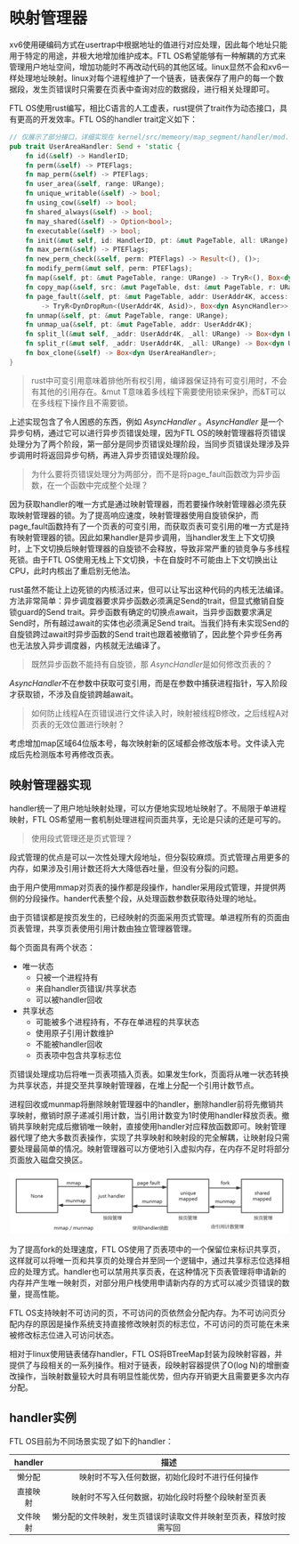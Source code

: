 # 映射管理器

xv6使用硬编码方式在usertrap中根据地址的值进行对应处理，因此每个地址只能用于特定的用途，并极大地增加维护成本。FTL OS希望能够有一种解耦的方式来管理用户地址空间，增加功能时不再改动代码的其他区域。linux显然不会和xv6一样处理地址映射。linux对每个进程维护了一个链表，链表保存了用户的每一个数据段，发生页错误时只需要在页表中查询对应的数据段，进行相关处理即可。

FTL OS使用rust编写，相比C语言的人工虚表，rust提供了trait作为动态接口，具有更高的开发效率。FTL OS的handler trait定义如下：

```rust
// 仅展示了部分接口，详细实现在 kernel/src/memeory/map_segment/handler/mod.rs
pub trait UserAreaHandler: Send + 'static {
    fn id(&self) -> HandlerID;
    fn perm(&self) -> PTEFlags;
    fn map_perm(&self) -> PTEFlags;
    fn user_area(&self, range: URange);
    fn unique_writable(&self) -> bool;
    fn using_cow(&self) -> bool;
    fn shared_always(&self) -> bool;
    fn may_shared(&self) -> Option<bool>;
    fn executable(&self) -> bool;
    fn init(&mut self, id: HandlerID, pt: &mut PageTable, all: URange) -> Result<(), SysError>;
    fn max_perm(&self) -> PTEFlags;
    fn new_perm_check(&self, perm: PTEFlags) -> Result<(), ()>;
    fn modify_perm(&mut self, perm: PTEFlags);
    fn map(&self, pt: &mut PageTable, range: URange) -> TryR<(), Box<dyn AsyncHandler>>;
    fn copy_map(&self, src: &mut PageTable, dst: &mut PageTable, r: URange) -> Result<(), SysError>;
    fn page_fault(&self, pt: &mut PageTable, addr: UserAddr4K, access: AccessType) 
        -> TryR<DynDropRun<(UserAddr4K, Asid)>, Box<dyn AsyncHandler>>;
    fn unmap(&self, pt: &mut PageTable, range: URange);
    fn unmap_ua(&self, pt: &mut PageTable, addr: UserAddr4K);
    fn split_l(&mut self, _addr: UserAddr4K, _all: URange) -> Box<dyn UserAreaHandler>;
    fn split_r(&mut self, _addr: UserAddr4K, _all: URange) -> Box<dyn UserAreaHandler>;
    fn box_clone(&self) -> Box<dyn UserAreaHandler>;
}
```

> rust中可变引用意味着排他所有权引用，编译器保证持有可变引用时，不会有其他的引用存在。&mut T意味着多线程下需要使用锁来保护，而&T可以在多线程下操作且不需要锁。

上述实现包含了令人困惑的东西，例如 *AsyncHandler* 。*AsyncHandler* 是一个异步句柄，通过它可以进行异步页错误处理，因为FTL OS的映射管理器将页错误处理分为了两个阶段，第一部分是同步页错误处理阶段，当同步页错误处理涉及异步调用时将返回异步句柄，再进入异步页错误处理阶段。

> 为什么要将页错误处理分为两部分，而不是将page_fault函数改为异步函数，在一个函数中完成整个处理？

因为获取handler的唯一方式是通过映射管理器，而若要操作映射管理器必须先获取映射管理器的锁。为了提高响应速度，映射管理器使用自旋锁保护，而page_fault函数持有了一个页表的可变引用，而获取页表可变引用的唯一方式是持有映射管理器的锁。因此如果handler是异步调用，当handler发生上下文切换时，上下文切换后映射管理器的自旋锁不会释放，导致非常严重的锁竞争与多线程死锁。由于FTL OS使用无栈上下文切换，卡在自旋时不可能由上下文切换出让CPU，此时内核出了重启别无他法。

rust虽然不能让上边死锁的内核活过来，但可以让写出这种代码的内核无法编译。方法非常简单：异步调度器要求异步函数必须满足Send的trait，但显式撤销自旋锁guard的Send trait。异步函数有确定的切换点await，当异步函数要求满足Send时，所有越过await的实体也必须满足Send trait。当我们持有未实现Send的自旋锁跨过await时异步函数的Send trait也跟着被撤销了，因此整个异步任务再也无法放入异步调度器，内核就无法编译了。

>既然异步函数不能持有自旋锁，那 *AsyncHandler*是如何修改页表的？

*AsyncHandler*不在参数中获取可变引用，而是在参数中捕获进程指针，写入阶段才获取锁，不涉及自旋锁跨越await。

> 如何防止线程A在页错误进行文件读入时，映射被线程B修改，之后线程A对页表的无效位置进行映射？

考虑增加map区域64位版本号，每次映射新的区域都会修改版本号。文件读入完成后先检测版本号再修改页表。

## 映射管理器实现

handler统一了用户地址映射处理，可以方便地实现地址映射了。不局限于单进程映射，FTL OS希望用一套机制处理进程间页面共享，无论是只读的还是可写的。

> 使用段式管理还是页式管理？

段式管理的优点是可以一次性处理大段地址，但分裂较麻烦。页式管理占用更多的内存，如果涉及引用计数还将大大降低吞吐量，但没有分裂的问题。

由于用户使用mmap对页表的操作都是段操作，handler采用段式管理，并提供两侧的分段操作。hander代表整个段，从处理函数参数获取待处理的地址。

由于页错误都是按页发生的，已经映射的页面采用页式管理。单进程所有的页面由页表管理，共享页表使用引用计数由独立管理器管理。

每个页面具有两个状态：

* 唯一状态
  * 只被一个进程持有
  * 来自handler页错误/共享状态
  * 可以被handler回收
* 共享状态
  * 可能被多个进程持有，不存在单进程的共享状态
  * 使用原子引用计数维护
  * 不能被handler回收
  * 页表项中包含共享标志位

页错误处理成功后将唯一页表项插入页表。如果发生fork，页面将从唯一状态转换为共享状态，并提交至共享映射管理器，在堆上分配一个引用计数节点。

进程回收或munmap将删除映射管理器中的handler，删除handler前将先撤销共享映射，撤销时原子递减引用计数，当引用计数变为1时使用handler释放页表。撤销共享映射完成后撤销唯一映射，直接使用handler对应释放函数即可。映射管理器代理了绝大多数页表操作，实现了共享映射和映射段的完全解耦，让映射段只需要处理最简单的情况。映射管理器可以方便地引入虚拟内存，在内存不足时将部分页面放入磁盘交换区。

![image-20220527012510446](pic/映射管理器-0.png)

为了提高fork的处理速度，FTL OS使用了页表项中的一个保留位来标识共享页，这样就可以将唯一页和共享页的处理合并至同一个逻辑中，通过共享标志位选择相应的处理方式。handler也可以禁用共享页表，在这种情况下页表管理将申请新的内存并产生唯一映射页，对部分用户栈使用申请新内存的方式可以减少页错误的数量，提高性能。

FTL OS支持映射不可访问的页，不可访问的页依然会分配内存。为不可访问页分配内存的原因是操作系统支持直接修改映射页的标志位，不可访问的页可能在未来被修改标志位进入可访问状态。

相对于linux使用链表储存handler，FTL OS将BTreeMap封装为段映射容器，并提供了与段相关的一系列操作。相对于链表，段映射容器提供了O(log N)的增删查改操作，当映射数量较大时具有明显性能优势，但内存开销更大且需要更多次内存分配。

## handler实例

FTL OS目前为不同场景实现了如下的handler：

| handler  |                             描述                             |
| :------: | :----------------------------------------------------------: |
|  懒分配  |        映射时不写入任何数据，初始化段时不进行任何操作        |
| 直接映射 |      映射时不写入任何数据，初始化段时将整个段映射至页表      |
| 文件映射 | 懒分配的文件映射，发生页错误时读取文件并映射至页表，释放时按需写回 |

